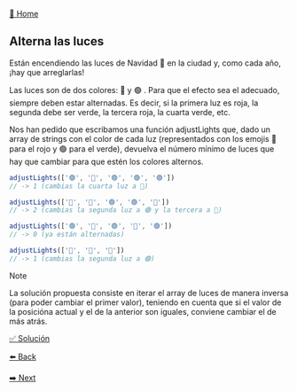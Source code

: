 [🏡 Home](https://github.com/jcuencagento/JCG-adventJS)

## Alterna las luces

Están encendiendo las luces de Navidad 🎄 en la ciudad y, como cada año, ¡hay que arreglarlas!

Las luces son de dos colores: 🔴 y 🟢 . Para que el efecto sea el adecuado, siempre deben estar alternadas. 
Es decir, si la primera luz es roja, la segunda debe ser verde, la tercera roja, la cuarta verde, etc.

Nos han pedido que escribamos una función adjustLights que, dado un array de strings con el color de cada luz (representados con los emojis 🔴 para el rojo y 🟢 para el verde), 
devuelva el número mínimo de luces que hay que cambiar para que estén los colores alternos.

```javascript
adjustLights(['🟢', '🔴', '🟢', '🟢', '🟢'])
// -> 1 (cambias la cuarta luz a 🔴)

adjustLights(['🔴', '🔴', '🟢', '🟢', '🔴'])
// -> 2 (cambias la segunda luz a 🟢 y la tercera a 🔴)

adjustLights(['🟢', '🔴', '🟢', '🔴', '🟢'])
// -> 0 (ya están alternadas)

adjustLights(['🔴', '🔴', '🔴'])
// -> 1 (cambias la segunda luz a 🟢)
```


> [!NOTE]
> La solución propuesta consiste en iterar el array de luces de manera inversa (para poder cambiar el primer valor), teniendo en cuenta que si
> el valor de la posicióna actual y el de la anterior son iguales, conviene cambiar el de más atrás.


[✅ Solución](https://github.com/jcuencagento/JCG-adventJS/blob/master/december_09.js)


[⬅️ Back](https://github.com/jcuencagento/JCG-adventJS/blob/master/december_08.md)


[➡️ Next](https://github.com/jcuencagento/JCG-adventJS/blob/master/december_10.md)

